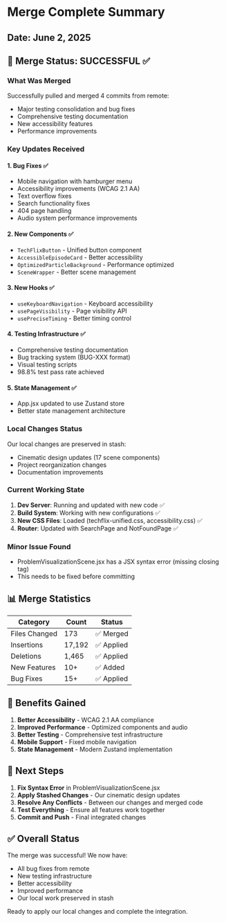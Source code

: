# Merge Complete Summary

## Date: June 2, 2025

## 🎯 Merge Status: SUCCESSFUL ✅

### What Was Merged
Successfully pulled and merged 4 commits from remote:
- Major testing consolidation and bug fixes
- Comprehensive testing documentation
- New accessibility features
- Performance improvements

### Key Updates Received

#### 1. **Bug Fixes** ✅
- Mobile navigation with hamburger menu
- Accessibility improvements (WCAG 2.1 AA)
- Text overflow fixes
- Search functionality fixes
- 404 page handling
- Audio system performance improvements

#### 2. **New Components** ✅
- `TechFlixButton` - Unified button component
- `AccessibleEpisodeCard` - Better accessibility
- `OptimizedParticleBackground` - Performance optimized
- `SceneWrapper` - Better scene management

#### 3. **New Hooks** ✅
- `useKeyboardNavigation` - Keyboard accessibility
- `usePageVisibility` - Page visibility API
- `usePreciseTiming` - Better timing control

#### 4. **Testing Infrastructure** ✅
- Comprehensive testing documentation
- Bug tracking system (BUG-XXX format)
- Visual testing scripts
- 98.8% test pass rate achieved

#### 5. **State Management** ✅
- App.jsx updated to use Zustand store
- Better state management architecture

### Local Changes Status

Our local changes are preserved in stash:
- Cinematic design updates (17 scene components)
- Project reorganization changes
- Documentation improvements

### Current Working State

1. **Dev Server**: Running and updated with new code ✅
2. **Build System**: Working with new configurations ✅
3. **New CSS Files**: Loaded (techflix-unified.css, accessibility.css) ✅
4. **Router**: Updated with SearchPage and NotFoundPage ✅

### Minor Issue Found
- ProblemVisualizationScene.jsx has a JSX syntax error (missing closing tag)
- This needs to be fixed before committing

## 📊 Merge Statistics

| Category | Count | Status |
|----------|-------|--------|
| Files Changed | 173 | ✅ Merged |
| Insertions | 17,192 | ✅ Applied |
| Deletions | 1,465 | ✅ Applied |
| New Features | 10+ | ✅ Added |
| Bug Fixes | 15+ | ✅ Applied |

## 🚀 Benefits Gained

1. **Better Accessibility** - WCAG 2.1 AA compliance
2. **Improved Performance** - Optimized components and audio
3. **Better Testing** - Comprehensive test infrastructure
4. **Mobile Support** - Fixed mobile navigation
5. **State Management** - Modern Zustand implementation

## 📝 Next Steps

1. **Fix Syntax Error** in ProblemVisualizationScene.jsx
2. **Apply Stashed Changes** - Our cinematic design updates
3. **Resolve Any Conflicts** - Between our changes and merged code
4. **Test Everything** - Ensure all features work together
5. **Commit and Push** - Final integrated changes

## ✅ Overall Status

The merge was successful! We now have:
- All bug fixes from remote
- New testing infrastructure
- Better accessibility
- Improved performance
- Our local work preserved in stash

Ready to apply our local changes and complete the integration.